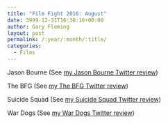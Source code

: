 ```yaml
---
title: "Film Fight 2016: August"
date: 3999-12-31T16:30:16+00:00
author: Gary Fleming
layout: post
permalink: /:year/:month/:title/
categories:
  - Films
---
```


Jason Bourne (See [my Jason Bourne Twitter review](https://twitter.com/garyfleming/status/762247038763433984))

The BFG (See [my The BFG Twitter review](https://twitter.com/garyfleming/status/764396889676603392))

Suicide Squad (See [my Suicide Squad Twitter review](https://twitter.com/garyfleming/status/765950794805936129))

War Dogs (See [my War Dogs Twitter review](https://twitter.com/garyfleming/status/771025036274786304))
